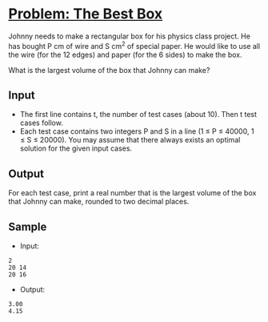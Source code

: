 # [Problem: The Best Box](https://www.codechef.com/problems/J7)

Johnny needs to make a rectangular box for his physics class project. He has bought P cm of wire and S cm<sup>2</sup> of special paper. He would like to use all the wire (for the 12 edges) and paper (for the 6 sides) to make the box.

What is the largest volume of the box that Johnny can make?

## Input

- The first line contains t, the number of test cases (about 10). Then t test cases follow.
- Each test case contains two integers P and S in a line (1 ≤ P ≤ 40000, 1 ≤ S ≤ 20000). You may assume that there always exists an optimal solution for the given input cases.

## Output

For each test case, print a real number that is the largest volume of the box that Johnny can make, rounded to two decimal places.

## Sample

- Input:
```
2
20 14
20 16
```

- Output:
```
3.00
4.15
```
